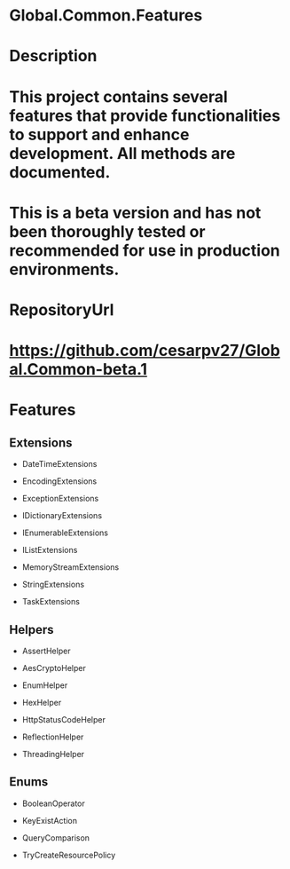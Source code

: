 # Global.Common.Features


# Description

# This project contains several features that provide functionalities to support and enhance development. All methods are documented.

# This is a beta version and has not been thoroughly tested or recommended for use in production environments.


# RepositoryUrl

# https://github.com/cesarpv27/Global.Common-beta.1


# Features

## Extensions

- DateTimeExtensions

- EncodingExtensions

- ExceptionExtensions

- IDictionaryExtensions

- IEnumerableExtensions

- IListExtensions

- MemoryStreamExtensions

- StringExtensions

- TaskExtensions

## Helpers

- AssertHelper

- AesCryptoHelper

- EnumHelper

- HexHelper

- HttpStatusCodeHelper

- ReflectionHelper

- ThreadingHelper

## Enums

- BooleanOperator

- KeyExistAction

- QueryComparison

- TryCreateResourcePolicy